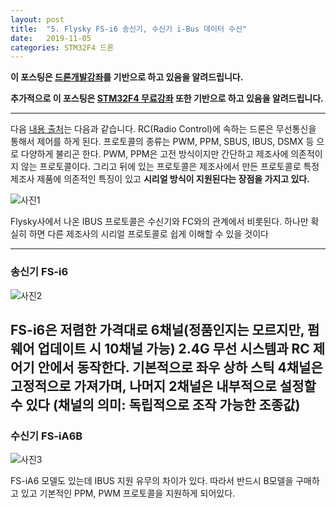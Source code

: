 ```yaml
---
layout: post
title:  "5. Flysky FS-i6 송신기, 수신기 i-Bus 데이터 수신"
date:   2019-11-05
categories: STM32F4 드론
---
```


__이 포스팅은 [드론개발강좌](https://www.inflearn.com/course/STM32CubelDE-STM32F4%EB%93%9C%EB%A1%A0-%EA%B0%9C%EB%B0%9C#)를 기반으로 하고 있음을 알려드립니다.__

__추가적으로 이 포스팅은 [STM32F4 무료강좌](https://www.inflearn.com/course/stm32f4/dashboard) 또한 기반으로 하고 있음을 알려드립니다.__

---

다음 [내용 출처](https://raduino.tistory.com/38)는 다음과 같습니다. RC(Radio Control)에 속하는 드론은 무선통신을 통해서 제어를 하게 된다. 프로토콜의 종류는 PWM, PPM, SBUS, IBUS, DSMX 등 으로 다양하게 불리곤 한다. PWM, PPM은 고전 방식이지만 간단하고 제조사에 의존적이지 않는 프로토콜이다. 그리고 뒤에 있는 프로토콜은 제조사에서 만든 프로토콜로 특정 제조사 제품에 의존적인 특징이 있고 __시리얼 방식이 지원된다는 장점을 가지고 있다.__

![사진1](https://drive.google.com/uc?id=1jzAYpk2bBRUle3_fb-uCIfP9YW-Lmv6T)

Flysky사에서 나온 IBUS 프로토콜은 수신기와 FC와의 관계에서 비롯된다. 하나만 확실히 하면 다른 제조사의 시리얼 프로토콜로 쉽게 이해할 수 있을 것이다

---
### 송신기 FS-i6

![사진2](https://drive.google.com/uc?id=10GKQ_aCJO6WNAm_nLN6YFfKukcVtRiLH)

FS-i6은 저렴한 가격대로 6채널(__정품인지는 모르지만, 펌웨어 업데이트 시 10채널 가능__) 2.4G 무선 시스템과 RC 제어기 안에서 동작한다. 기본적으로 좌우 상하 스틱 4채널은 고정적으로 가져가며, 나머지 2채널은 내부적으로 설정할 수 있다 (채널의 의미: 독립적으로 조작 가능한 조종값)
---
### 수신기 FS-iA6B

![사진3](https://drive.google.com/uc?id=1MTgC7Pbf6SWLIOxMGxn_lQ5tJ0uxvR-K)

FS-iA6 모델도 있는데 IBUS 지원 유무의 차이가 있다. 따라서 반드시 B모델을 구매하고 있고 기본적인 PPM, PWM 프로토콜을 지원하게 되어있다.
